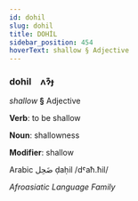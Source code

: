 ```yaml
---
id: dohil
slug: dohil
title: DOHİL
sidebar_position: 454
hoverText: shallow § Adjective
---
```


### dohil&emsp;<span kind="abugida">ʌɂ͊ɟ</span>

*shallow* **§** Adjective

**Verb**: to be shallow

**Noun**: shallowness

**Modifier**: shallow

Arabic ضَحِل ḍaḥil /dˤaħ.ħil/

*Afroasiatic Language Family*
